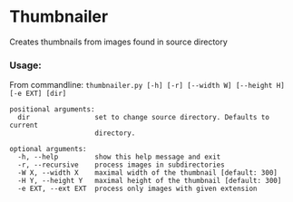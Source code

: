 # Thumbnailer

Creates thumbnails from images found in source directory

### Usage:

From commandline: `thumbnailer.py [-h] [-r] [--width W] [--height H] [-e EXT] [dir]`


```
positional arguments:
  dir                set to change source directory. Defaults to current
                     directory.

optional arguments:
  -h, --help         show this help message and exit
  -r, --recursive    process images in subdirectories
  -W X, --width X    maximal width of the thumbnail [default: 300]
  -H Y, --height Y   maximal height of the thumbnail [default: 300]
  -e EXT, --ext EXT  process only images with given extension
```